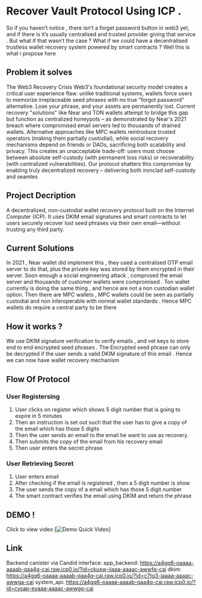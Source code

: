 # Recover Vault Protocol Using ICP .
So if you haven’t notice , there isn’t a forget password button in web3 yet, and if there is it’s usually centralised
and trusted provider giving that service . But what if that wasn’t the case ? What if we could have a
decentralised trustless wallet recovery system powered by smart contracts ? Well this is what i propose here 

## Problem it solves
The Web3 Recovery Crisis Web3's foundational security model creates a critical user experience flaw: unlike traditional systems, wallets force users to memorize irreplaceable seed phrases with no true "forgot password" alternative. Lose your phrase, and your assets are permanently lost. Current recovery "solutions" like Near and TON wallets attempt to bridge this gap but function as centralized honeypots – as demonstrated by Near's 2021 breach where compromised email servers led to thousands of drained wallets. Alternative approaches like MPC wallets reintroduce trusted operators (making them partially custodial), while social recovery mechanisms depend on friends or DAOs, sacrificing both scalability and privacy. This creates an unacceptable trade-off: users must choose between absolute self-custody (with permanent loss risks) or recoverability (with centralized vulnerabilities). Our protocol shatters this compromise by enabling truly decentralized recovery – delivering both ironclad self-custody and seamles

## Project Decription
A decentralized, non-custodial wallet recovery protocol built on the Internet Computer (ICP). It uses DKIM email signatures and smart contracts to let users securely recover lost seed phrases via their own email—without trusting any third party.

## Current Solutions 
In 2021 , Near wallet did implement this , they used a centralised OTP email server to do that, plus the private
key was stored by them encrypted in their server. Soon enough a social engineering attack , comprosed the
email server and thousands of customer wallets were compromised . Ton wallet currently is doing the same
thing , and hence are not a non custodian wallet option. Then there are MPC wallets , MPC wallets could be
seen as partially custodial and non interoperable with normal wallet standards . Hence MPC wallets do require
a central party to be there

## How it works ?
We use DKIM signature verification to verify emails , and vet keys to store end to end encrypted seed phrases
. The Encrypted seed phrase can only be decrypted if the user sends a valid DKIM signature of this email .
Hence we can now have wallet recovery mechanism
## Flow Of Protocol
### User Registersing 
1. User clicks on register which shows 5 digit number that is going to expire in 5 minutes
2. Then an instruction is set out such that the user has to give a copy of the email which has those 5 digits
3. Then the user sends an email to the email he want to use as recovery.
4. Then submits the copy of the email from his recovery email
5. Then user enters the secret phrase
### User Retrieving Secret
1. User enters email
2. After checking if the email is registered , then a 5 digit number is show
3. The user sends the copy of a email which has those 5 digit number
4. The smart contract verifies the email using DKIM and return the phrase

## DEMO !
Click to view video
[![Demo Quick Video ](https://youtu.be/Bc1x_d5B6ro)]

## Link
Backend canister via Candid interface:
    app_backend: https://a4gq6-oaaaa-aaaab-qaa4q-cai.raw.icp0.io/?id=ckuxw-iiaaa-aaaac-awwfq-cai
    dkim: https://a4gq6-oaaaa-aaaab-qaa4q-cai.raw.icp0.io/?id=c7tg3-jaaaa-aaaac-awwga-cai
    system_api: https://a4gq6-oaaaa-aaaab-qaa4q-cai.raw.icp0.io/?id=cysap-eyaaa-aaaac-awwgq-cai


